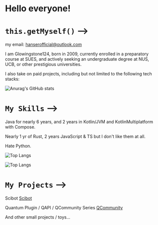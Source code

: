 # Hello everyone!
# `this.getMyself()` -->
my email: hanserofficial@outlook.com 

I am Glowingstone124, born in 2009, currently enrolled in a preparatory course at SUES, and actively seeking an undergraduate degree at NUS, UCB, or other prestigious universities.

I also take on paid projects, including but not limited to the following tech stacks: 

![Anurag's GitHub stats](https://github-readme-stats.vercel.app/api?username=glowingstone124&count_private=true&theme=cobalt&show_icons=true)

# `My Skills` -->
Java for nearly 6 years, and 2 years in Kotlin/JVM and KotlinMultiplatform with Compose.

Nearly 1 yr of Rust, 2 years JavaScript & TS but I don't like them at all.

Hate Python.

![Top Langs](https://github-readme-stats.vercel.app/api/top-langs/?username=glowingstone124&size_weight=0.5&count_weight=0.5)

![Top Langs](https://api.githubtrends.io/user/svg/glowingstone124/langs?theme=dark)
# `My Projects` -->
Scibot [Scibot](https://scibot.glowingstone.cn/)

Quantum Plugin / QAPI / QCommunity Series [QCommunity](https://app.qoriginal.vip)

And other small projects / toys...

